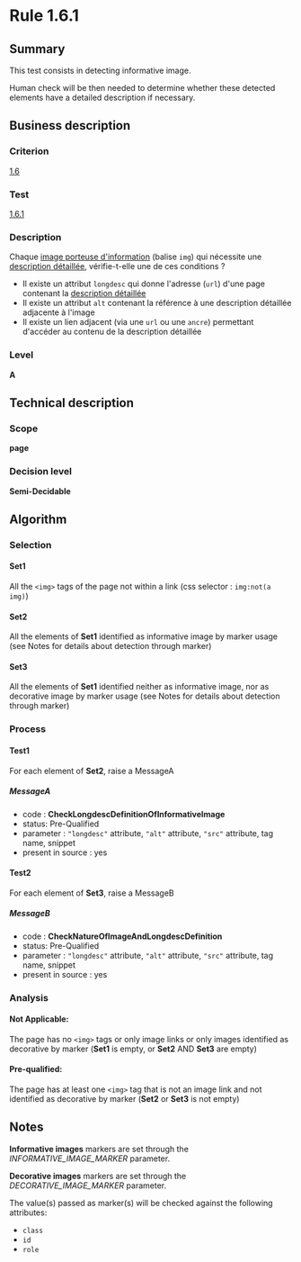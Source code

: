 # Rule 1.6.1

## Summary

This test consists in detecting informative image.

Human check will be then needed to determine whether these detected elements have a detailed description if necessary.

## Business description

### Criterion

[1.6](http://references.modernisation.gouv.fr/referentiel-technique-0#crit-1-6)

### Test

[1.6.1](http://references.modernisation.gouv.fr/referentiel-technique-0#test-1-6-1)

### Description

Chaque <a href="http://references.modernisation.gouv.fr/referentiel-technique-0#mimgInfo">image porteuse d'information</a> (balise `img`) qui n&eacute;cessite une <a href="http://references.modernisation.gouv.fr/referentiel-technique-0#mDescDetaillee">description d&eacute;taill&eacute;e</a>, v&eacute;rifie-t-elle une de ces conditions ? 
 
 * Il existe un attribut `longdesc` qui donne l'adresse (`url`) d'une page contenant la <a href="http://references.modernisation.gouv.fr/referentiel-technique-0#mDescDetaillee">description d&eacute;taill&eacute;e</a> 
 * Il existe un attribut `alt` contenant la r&eacute;f&eacute;rence &agrave; une description d&eacute;taill&eacute;e adjacente &agrave; l'image 
 * Il existe un lien adjacent (via une `url` ou une `ancre`) permettant d'acc&eacute;der au contenu de la description d&eacute;taill&eacute;e 

### Level

**A**

## Technical description

### Scope

**page**

### Decision level

**Semi-Decidable**

## Algorithm

### Selection

#### Set1

All the `<img>` tags of the page not within a link (css selector : `img:not(a img)`)

#### Set2

All the elements of **Set1** identified as informative image by marker usage (see Notes for details about detection through marker)

#### Set3

All the elements of **Set1** identified neither as informative image, nor as decorative image by marker usage (see Notes for details about detection through marker)

### Process

#### Test1

For each element of **Set2**, raise a MessageA

##### MessageA 

-    code : **CheckLongdescDefinitionOfInformativeImage** 
-    status: Pre-Qualified
-    parameter : `"longdesc"` attribute, `"alt"` attribute, `"src"` attribute, tag name, snippet
-    present in source : yes

#### Test2

For each element of **Set3**, raise a MessageB

##### MessageB 

-    code : **CheckNatureOfImageAndLongdescDefinition** 
-    status: Pre-Qualified
-    parameter : `"longdesc"` attribute, `"alt"` attribute, `"src"` attribute, tag name, snippet
-    present in source : yes

### Analysis

#### Not Applicable:

The page has no `<img>` tags or only image links or only images identified as decorative by marker  (**Set1** is empty, or **Set2** AND **Set3** are empty)

#### Pre-qualified:

The page has at least one `<img>` tag that is not an image link and not identified as decorative by marker (**Set2** or **Set3** is not empty)

## Notes

**Informative images** markers are set through the *INFORMATIVE_IMAGE_MARKER* parameter.

**Decorative images** markers are set through the *DECORATIVE_IMAGE_MARKER* parameter.

The value(s) passed as marker(s) will be checked against the following attributes:

- `class`
- `id`
- `role`
